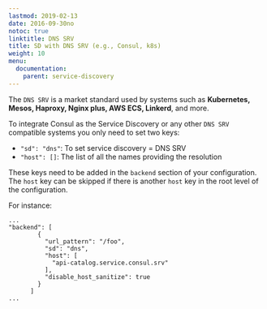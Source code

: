 ```yaml
---
lastmod: 2019-02-13
date: 2016-09-30no
notoc: true
linktitle: DNS SRV
title: SD with DNS SRV (e.g., Consul, k8s)
weight: 10
menu:
  documentation:
    parent: service-discovery
---
```

The `DNS SRV` is a market standard used by systems such as **Kubernetes, Mesos, Haproxy, Nginx plus, AWS ECS, Linkerd**, and more.

To integrate Consul as the Service Discovery or any other `DNS SRV` compatible systems you only need to set two keys:

- `"sd": "dns"`: To set service discovery = DNS SRV
- `"host": []`: The list of all the names providing the resolution

These keys need to be added in the `backend` section of your configuration. The `host` key can be skipped if there is another `host` key in the root level of the configuration.

For instance:

    ...
    "backend": [
            {
              "url_pattern": "/foo",
              "sd": "dns",
              "host": [
                "api-catalog.service.consul.srv"
              ],
              "disable_host_sanitize": true
            }
          ]
    ...
